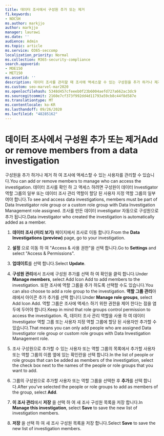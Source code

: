```yaml
---
title: 데이터 조사에서 구성원 추가 또는 제거
f1.keywords:
- NOCSH
ms.author: markjjo
author: markjjo
manager: laurawi
ms.date: ''
audience: Admin
ms.topic: article
ms.service: O365-seccomp
localization_priority: Normal
ms.collection: M365-security-compliance
search.appverid:
- MOE150
- MET150
ms.assetid: ''
description: 데이터 조사를 관리할 때 조사에 액세스할 수 있는 구성원을 추가 하거나 제거 하는 방법에 대해 알아봅니다.
ms.custom: seo-marvel-mar2020
ms.openlocfilehash: 5348d457cfeeeb0f23b6004aefd727a662ac3dc9
ms.sourcegitcommit: 2160e7cf373f992dd4d11793a59cb8c44f8d587e
ms.translationtype: MT
ms.contentlocale: ko-KR
ms.lasthandoff: 09/26/2020
ms.locfileid: "48285162"
---
```

# <a name="add-or-remove-members-from-a-data-investigation"></a><span data-ttu-id="28f43-103">데이터 조사에서 구성원 추가 또는 제거</span><span class="sxs-lookup"><span data-stu-id="28f43-103">Add or remove members from a data investigation</span></span>

<span data-ttu-id="28f43-104">구성원을 추가 하거나 제거 하 여 조사에 액세스할 수 있는 사용자를 관리할 수 있습니다.</span><span class="sxs-lookup"><span data-stu-id="28f43-104">You can add or remove members to manage who can access the investigation.</span></span> <span data-ttu-id="28f43-105">데이터 조사를 확인 하 고 액세스 하려면 구성원이 데이터 Investigator 역할 그룹의 일부 또는 데이터 조사 관리 역할이 할당 된 사용자 지정 역할 그룹의 일부 여야 합니다.</span><span class="sxs-lookup"><span data-stu-id="28f43-105">To see and access data investigations, members must be part of Data Investigator role group or a custom role group with Data Investigation Management role assigned.</span></span> <span data-ttu-id="28f43-106">조사를 만든 데이터 investigator 자동으로 구성원으로 추가 됩니다.</span><span class="sxs-lookup"><span data-stu-id="28f43-106">Data investigator who created the investigation is automatically added as a member.</span></span>

1. <span data-ttu-id="28f43-107">**데이터 조사 (미리 보기)** 페이지에서 조사로 이동 합니다.</span><span class="sxs-lookup"><span data-stu-id="28f43-107">From the **Data Investigations (preview)** page, go to your investigation.</span></span>

2. <span data-ttu-id="28f43-108">**설정** 으로 이동 하 여 "Access & 사용 권한"을 선택 합니다.</span><span class="sxs-lookup"><span data-stu-id="28f43-108">Go to **Settings** and select "Access & Permissions".</span></span>
 
3. <span data-ttu-id="28f43-109">**업데이트**를 선택 합니다.</span><span class="sxs-lookup"><span data-stu-id="28f43-109">Select **Update**.</span></span>
 
4. <span data-ttu-id="28f43-110">**구성원 관리**에서 조사에 구성원 추가를 선택 하 여 확인을 클릭 합니다.</span><span class="sxs-lookup"><span data-stu-id="28f43-110">Under **Manage members**, select Add Icon Add to add members to the investigation.</span></span> <span data-ttu-id="28f43-111">또한 조사에 역할 그룹을 추가 하도록 선택할 수도 있습니다.</span><span class="sxs-lookup"><span data-stu-id="28f43-111">You can also choose to add a role group to the investigation.</span></span> <span data-ttu-id="28f43-112">**역할 그룹 관리**아래에서 아이콘 추가 추가를 선택 합니다.</span><span class="sxs-lookup"><span data-stu-id="28f43-112">Under **Manage role groups**, select Add Icon Add.</span></span> 
     <span data-ttu-id="28f43-113">역할 그룹은 조사에 액세스 하기 위한 권한을 제어 한다는 점을 염두에 두어야 합니다.</span><span class="sxs-lookup"><span data-stu-id="28f43-113">Keep in mind that role groups control permission to access the investigation.</span></span> <span data-ttu-id="28f43-114">즉, 데이터 조사 관리 역할을 사용 하 여 데이터 Investigator 역할 그룹 또는 사용자 지정 역할 그룹에 할당 된 사용자만 추가할 수 있습니다.</span><span class="sxs-lookup"><span data-stu-id="28f43-114">That means you can only add people who are assigned Data Investigator role group or custom role groups with Data Investigation Management role.</span></span>
 
5. <span data-ttu-id="28f43-115">조사 구성원으로 추가할 수 있는 사용자 또는 역할 그룹의 목록에서 추가할 사용자 또는 역할 그룹의 이름 옆에 있는 확인란을 선택 합니다.</span><span class="sxs-lookup"><span data-stu-id="28f43-115">In the list of people or role groups that can be added as members of the investigation, select the check box next to the names of the people or role groups that you want to add.</span></span>

6. <span data-ttu-id="28f43-116">그룹의 구성원으로 추가할 사용자 또는 역할 그룹을 선택한 후 **추가**를 선택 합니다.</span><span class="sxs-lookup"><span data-stu-id="28f43-116">After you've selected the people or role groups to add as members of the group, select **Add**.</span></span>

7. <span data-ttu-id="28f43-117">**이 조사 관리**에서 **저장** 을 선택 하 여 새 조사 구성원 목록을 저장 합니다.</span><span class="sxs-lookup"><span data-stu-id="28f43-117">In **Manage this investigation**, select **Save** to save the new list of investigation members.</span></span>

8. <span data-ttu-id="28f43-118">**저장** 을 선택 하 여 새 조사 구성원 목록을 저장 합니다.</span><span class="sxs-lookup"><span data-stu-id="28f43-118">Select **Save** to save the new list of investigation members.</span></span>
